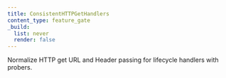 ```yaml
---
title: ConsistentHTTPGetHandlers
content_type: feature_gate
_build:
  list: never
  render: false
---
```

Normalize HTTP get URL and Header passing for lifecycle
handlers with probers.
